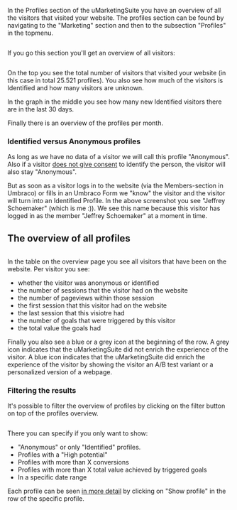 In the Profiles section of the uMarketingSuite you have an overview of all the visitors that visited your website. The profiles section can be found by navigating to the "Marketing" section and then to the subsection "Profiles" in the topmenu.

![]()

If you go this section you'll get an overview of all visitors:

![]()

On the top you see the total number of visitors that visited your website (in this case in total 25.521 profiles). You also see how much of the visitors is Identified and how many visitors are unknown. 

In the graph in the middle you see how many new Identified visitors there are in the last 30 days. 

Finally there is an overview of the profiles per month.

### Identified versus Anonymous profiles

As long as we have no data of a visitor we will call this profile "Anonymous". Also if a visitor [does not give consent](/the-umarketingsuite-broad-overview/the-umarketingsuite-cookie/module-permissions/) to identify the person, the visitor will also stay "Anonymous".

But as soon as a visitor logs in to the website (via the Members-section in Umbraco) or fills in an Umbraco Form we "know" the visitor and the visitor will turn into an Identified Profile. In the above screenshot you see "Jeffrey Schoemaker" (which is me :)). We see this name because this visitor has logged in as the member "Jeffrey Schoemaker" at a moment in time.

## The overview of all profiles

![]()

In the table on the overview page you see all visitors that have been on the website. Per visitor you see:

- whether the visitor was anonymous or identified
- the number of sessions that the visitor had on the website
- the number of pageviews within those session
- the first session that this visitor had on the website
- the last session that this visiotre had
- the number of goals that were triggered by this visitor
- the total value the goals had

Finally you also see a blue or a grey icon at the beginning of the row. A grey icon indicates that the uMarketingSuite did not enrich the experience of the visitor. A blue icon indicates that the uMarketingSuite did enrich the experience of the visitor by showing the visitor an A/B test variant or a personalized version of a webpage.

### Filtering the results

It's possible to filter the overview of profiles by clicking on the filter button on top of the profiles overview.

![]()

There you can specify if you only want to show:

- "Anonymous" or only "Identified" profiles.
- Profiles with a "High potential"
- Profiles with more than X conversions
- Profiles with more than X total value achieved by triggered goals
- In a specific date range

Each profile can be seen [in more detail](/profiles/profile-detail/) by clicking on "Show profile" in the row of the specific profile.